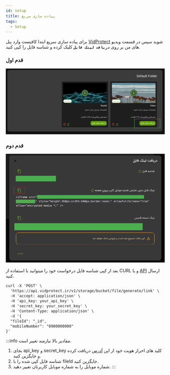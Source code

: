 ```yaml
---
id: setup
title: پیاده سازی سریع
tags:
  - Setup
---
```


برای پیاده سازی سریع ابتدا کافیست وارد پنل
[VidProtect][]
شوید سپس در قسمت ویدیو های من بر روی **`دریافت لینک فایل`** کلیک کرده و شناسه فایل را کپی کنید.

### قدم اول

![Image](./img/03.jpg)

### قدم دوم

![Image](./img/02.jpg)

بعد از کپی شناسه فایل درخواست خود را میتوانید با استفاده از CURL و یا
[API][]
ارسال کنید.

```shell
curl -X 'POST' \
  'https://api.vidprotect.ir/v1/storage/bucket/file/generate/link' \
  -H 'accept: application/json' \
  -H 'api_key: your_api_key' \
  -H 'secret_key: your_secret_key' \
  -H 'Content-Type: application/json' \
  -d '{
  "fileId": "_id",
  "mobileNumber": "0900000000"
}'
```

:::info
مقادیر بالا نیازمند تغییر است.

1. بجای api_key و secret_key کلید های احراز هویت خود از
   این [آدرس][] دریافت کرده و جایگزین کنید.
2. شناسه فایل کپی شده را با fileId جایگزین کنید.
3. شماره موبایل را به شماره موبایل کاربرتان تغییر دهید.
   :::

[VidProtect]: https://vidprotect.ir/panel

[API]: ./file/generate-link.md#نمونه-کد

[آدرس]: https://vidprotect.ir/panel/settings/security-settings

